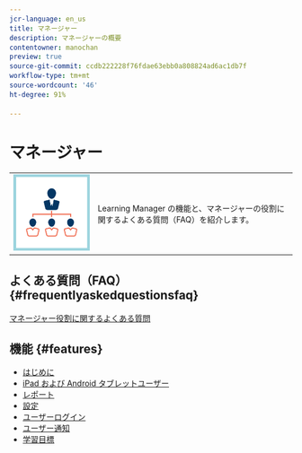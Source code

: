 ```yaml
---
jcr-language: en_us
title: マネージャー
description: マネージャーの概要
contentowner: manochan
preview: true
source-git-commit: ccdb222228f76fdae63ebb0a808824ad6ac1db7f
workflow-type: tm+mt
source-wordcount: '46'
ht-degree: 91%

---
```




# マネージャー

<table> 
 <tbody>
  <tr> 
   <td><img src="assets/manager2.png"></td> 
   <td><p>Learning Manager の機能と、マネージャーの役割に関するよくある質問（FAQ）を紹介します。 </p></td> 
  </tr> 
 </tbody>
</table>

## よくある質問（FAQ） {#frequentlyaskedquestionsfaq}

[マネージャー役割に関するよくある質問](managers/frequently-asked-questions-for-managers.md)

## 機能 {#features}

* [はじめに](managers/feature-summary/learning-objects.md#main-pars_header)
* [iPad および Android タブレットユーザー](managers/feature-summary/ipad-android-tablet-users.md)
* [レポート](managers/feature-summary/reports.md)
* [設定](managers/feature-summary/settings.md)
* [ユーザーログイン](managers/feature-summary/user-login.md)
* [ユーザー通知](managers/feature-summary/user-notifications.md) [](managers/feature-summary/settings.md)
* [学習目標](managers/feature-summary/learning-objects.md)
